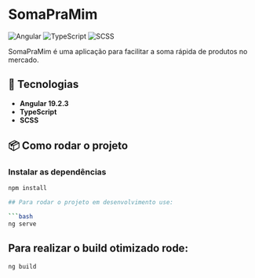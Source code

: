# SomaPraMim

![Angular](https://img.shields.io/badge/Angular-DD0031?style=for-the-badge&logo=angular&logoColor=white)
![TypeScript](https://img.shields.io/badge/TypeScript-3178C6?style=for-the-badge&logo=typescript&logoColor=white)
![SCSS](https://img.shields.io/badge/SCSS-CC6699?style=for-the-badge&logo=sass&logoColor=white)

SomaPraMim é uma aplicação para facilitar a soma rápida de produtos no mercado.  

## 🚀 Tecnologias  

- **Angular 19.2.3**  
- **TypeScript**  
- **SCSS** 

## 📦 Como rodar o projeto  

### Instalar as dependências  

```bash
npm install

## Para rodar o projeto em desenvolvimento use:

```bash
ng serve
```


## Para realizar o build otimizado rode:

```bash
ng build
```

